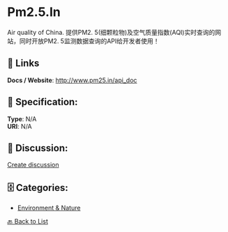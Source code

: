 # Pm2.5.In


Air quality of China. 提供PM2. 5(细颗粒物)及空气质量指数(AQI)实时查询的网站，同时开放PM2. 5监测数据查询的API给开发者使用！

##  🔗 Links
**Docs / Website**: http://www.pm25.in/api_doc

## 🧬 Specification:
**Type**: N/A  
**URI**: N/A

## 💬 Discussion:
[Create discussion](https://github.com/apis-list/apis-list/discussions/new)

## 🗄️ Categories:
- [Environment & Nature](https://github.com/apis-list/apis-list#environment--nature)




[🔙 Back to List](https://github.com/apis-list/apis-list)
